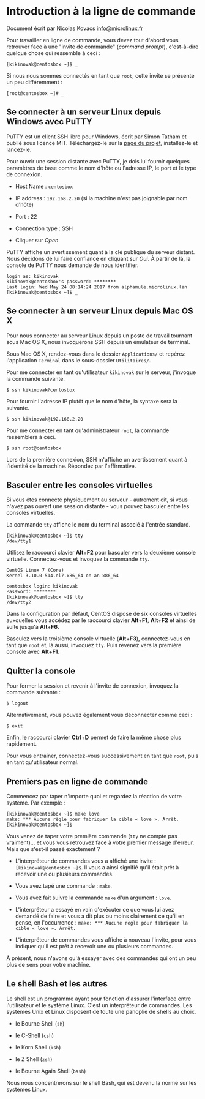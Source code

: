 Introduction à la ligne de commande
===================================

Document écrit par Nicolas Kovacs <info@microlinux.fr>

Pour travailler en ligne de commande, vous devez tout d'abord vous retrouver
face à une "invite de commande" (*command prompt*), c'est-à-dire quelque chose
qui ressemble à ceci :

```
[kikinovak@centosbox ~]$ _
```

Si nous nous sommes connectés en tant que `root`, cette invite se présente
un peu différemment :

```
[root@centosbox ~]# _
```

Se connecter à un serveur Linux depuis Windows avec PuTTY
---------------------------------------------------------

PuTTY est un client SSH libre pour Windows, écrit par Simon Tatham et publié
sous licence MIT. Téléchargez-le sur la [page du projet](http://www.putty.org),
installez-le et lancez-le. 

Pour ouvrir une session distante avec PuTTY, je dois lui fournir quelques
paramètres de base comme le nom d'hôte ou l'adresse IP, le port et le type de
connexion.

  * Host Name : `centosbox`

  * IP address : `192.168.2.20` (si la machine n'est pas joignable par nom
    d'hôte)

  * Port : 22

  * Connection type : SSH

  * Cliquer sur *Open*

PuTTY affiche un avertissement quant à la clé publique du serveur distant. Nous
décidons de lui faire confiance en cliquant sur *Oui*. À partir de là, la
console de PuTTY nous demande de nous identifier.

```
login as: kikinovak
kikinovak@centosbox's password: ********
Last login: Wed May 24 08:14:24 2017 from alphamule.microlinux.lan
[kikinovak@centosbox ~]$ _
```

Se connecter à un serveur Linux depuis Mac OS X
-----------------------------------------------

Pour nous connecter au serveur Linux depuis un poste de travail tournant sous
Mac OS X, nous invoquerons SSH depuis un émulateur de terminal. 

Sous Mac OS X, rendez-vous dans le dossier `Applications/` et repérez
l'application `Terminal` dans le sous-dossier `Utilitaires/`. 

Pour me connecter en tant qu'utilisateur `kikinovak` sur le serveur, j'invoque
la commande suivante.

```
$ ssh kikinovak@centosbox
```

Pour fournir l'adresse IP plutôt que le nom d'hôte, la syntaxe sera la
suivante.

```
$ ssh kikinovak@192.168.2.20
```

Pour me connecter en tant qu'administrateur `root`, la commande ressemblera à
ceci.

```
$ ssh root@centosbox
```

Lors de la première connexion, SSH m'affiche un avertissement quant à
l'identité de la machine. Répondez par l'affirmative.


Basculer entre les consoles virtuelles
--------------------------------------

Si vous êtes connecté physiquement au serveur - autrement dit, si vous n'avez
pas ouvert une session distante - vous pouvez basculer entre les consoles
virtuelles. 

La commande `tty` affiche le nom du terminal associé à l'entrée standard. 

```
[kikinovak@centosbox ~]$ tty
/dev/tty1
```

Utilisez le raccourci clavier **Alt**+**F2** pour basculer vers la deuxième
console virtuelle. Connectez-vous et invoquez la commande `tty`.

```
CentOS Linux 7 (Core)
Kernel 3.10.0-514.el7.x86_64 on an x86_64

centosbox login: kikinovak
Password: ********
[kikinovak@centosbox ~]$ tty
/dev/tty2
```

Dans la configuration par défaut, CentOS dispose de six consoles virtuelles
auxquelles vous accédez par le raccourci clavier **Alt**+**F1**, **Alt**+**F2**
et ainsi de suite jusqu'à **Alt**+**F6**. 

Basculez vers la troisième console virtuelle (**Alt**+**F3**), connectez-vous
en tant que `root` et, là aussi, invoquez `tty`. Puis revenez vers la première
console avec **Alt**+**F1**. 


Quitter la console
------------------

Pour fermer la session et revenir à l'invite de connexion, invoquez la commande
suivante :

```
$ logout
```

Alternativement, vous pouvez également vous déconnecter comme ceci :

```
$ exit
```

Enfin, le raccourci clavier **Ctrl**+**D** permet de faire la même chose plus
rapidement.

Pour vous entraîner, connectez-vous successivement en tant que `root`, puis en
tant qu'utilisateur normal.


Premiers pas en ligne de commande
---------------------------------

Commencez par taper n'importe quoi et regardez la réaction de votre système.
Par exemple :

```
[kikinovak@centosbox ~]$ make love
make: *** Aucune règle pour fabriquer la cible « love ». Arrêt.
[kikinovak@centosbox ~]$ 
```

Vous venez de taper votre première commande (`tty` ne compte pas vraiment)...
et vous vous retrouvez face à votre premier message d'erreur. Mais que s'est-il
passé exactement ?

  * L'interpréteur de commandes vous a affiché une invite :
    `[kikinovak@centosbox ~]$`. Il vous a ainsi signifié qu'il était prêt à
    recevoir une ou plusieurs commandes.

  * Vous avez tapé une commande : `make`.

  * Vous avez fait suivre la commande `make` d'un argument : `love`.

  * L'interpréteur a essayé en vain d'exécuter ce que vous lui avez demandé de
    faire et vous a dit plus ou moins clairement ce qu'il en pense, en
    l'occurrence : `make: *** Aucune règle pour fabriquer la cible « love ».
    Arrêt.`

  * L'interpréteur de commandes vous affiche à nouveau l'invite, pour vous
    indiquer qu'il est prêt à recevoir une ou plusieurs commandes. 

À présent, nous n'avons qu'à essayer avec des commandes qui ont un peu plus de
sens pour votre machine. 


Le shell Bash et les autres
---------------------------

Le shell est un programme ayant pour fonction d'assurer l'interface entre
l'utilisateur et le système Linux. C'est un interpréteur de commandes. Les
systèmes Unix et Linux disposent de toute une panoplie de shells au choix.

  * le Bourne Shell (`sh`)

  * le C-Shell (`csh`)

  * le Korn Shell (`ksh`)

  * le Z Shell (`zsh`)

  * le Bourne Again Shell (`bash`)

Nous nous concentrerons sur le shell Bash, qui est devenu la norme sur les
systèmes Linux.

